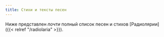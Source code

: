 ```yaml
---
title: Стихи и тексты песен
---
```


Ниже представлен *почти* полный список песен и стихов [Радиолярии]({{< relref "/radiolaria" >}}).
